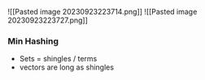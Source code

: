 ![[Pasted image 20230923223714.png]]
![[Pasted image 20230923223727.png]]

### Min Hashing
- Sets = shingles / terms
- vectors are long as shingles
